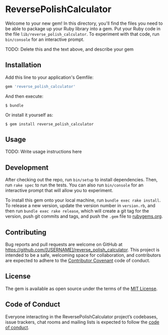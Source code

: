 # ReversePolishCalculator

Welcome to your new gem! In this directory, you'll find the files you need to be able to package up your Ruby library into a gem. Put your Ruby code in the file `lib/reverse_polish_calculator`. To experiment with that code, run `bin/console` for an interactive prompt.

TODO: Delete this and the text above, and describe your gem

## Installation

Add this line to your application's Gemfile:

```ruby
gem 'reverse_polish_calculator'
```

And then execute:

    $ bundle

Or install it yourself as:

    $ gem install reverse_polish_calculator

## Usage

TODO: Write usage instructions here

## Development

After checking out the repo, run `bin/setup` to install dependencies. Then, run `rake spec` to run the tests. You can also run `bin/console` for an interactive prompt that will allow you to experiment.

To install this gem onto your local machine, run `bundle exec rake install`. To release a new version, update the version number in `version.rb`, and then run `bundle exec rake release`, which will create a git tag for the version, push git commits and tags, and push the `.gem` file to [rubygems.org](https://rubygems.org).

## Contributing

Bug reports and pull requests are welcome on GitHub at https://github.com/[USERNAME]/reverse_polish_calculator. This project is intended to be a safe, welcoming space for collaboration, and contributors are expected to adhere to the [Contributor Covenant](http://contributor-covenant.org) code of conduct.

## License

The gem is available as open source under the terms of the [MIT License](http://opensource.org/licenses/MIT).

## Code of Conduct

Everyone interacting in the ReversePolishCalculator project’s codebases, issue trackers, chat rooms and mailing lists is expected to follow the [code of conduct](https://github.com/[USERNAME]/reverse_polish_calculator/blob/master/CODE_OF_CONDUCT.md).
